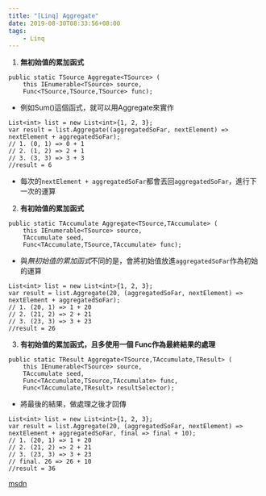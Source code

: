 ```yaml
---
title: "[Linq] Aggregate"
date: 2019-08-30T08:33:56+08:00
tags:
    - Linq
---
```


1. **無初始值的累加函式**
```
public static TSource Aggregate<TSource> (
    this IEnumerable<TSource> source, 
    Func<TSource,TSource,TSource> func);
```
+ 例如Sum()這個函式，就可以用Aggregate來實作
```
List<int> list = new List<int>{1, 2, 3};
var result = list.Aggregate((aggregatedSoFar, nextElement) => nextElement + aggregatedSoFar);
// 1. (0, 1) => 0 + 1 
// 2. (1, 2) => 2 + 1
// 3. (3, 3) => 3 + 3
//result = 6
```
+ 每次的`nextElement + aggregatedSoFar`都會丟回`aggregatedSoFar`，進行下一次的運算
2. **有初始值的累加函式**
```
public static TAccumulate Aggregate<TSource,TAccumulate> (
    this IEnumerable<TSource> source, 
    TAccumulate seed, 
    Func<TAccumulate,TSource,TAccumulate> func);
```
+ 與*無初始值的累加函式*不同的是，會將初始值放進`aggregatedSoFar`作為初始的運算
```
List<int> list = new List<int>{1, 2, 3};
var result = list.Aggregate(20, (aggregatedSoFar, nextElement) => nextElement + aggregatedSoFar);
// 1. (20, 1) => 1 + 20 
// 2. (21, 2) => 2 + 21
// 3. (23, 3) => 3 + 23
//result = 26
```
3. **有初始值的累加函式，且多使用一個 Func作為最終結果的處理**
```
public static TResult Aggregate<TSource,TAccumulate,TResult> (
    this IEnumerable<TSource> source,
    TAccumulate seed,
    Func<TAccumulate,TSource,TAccumulate> func,
    Func<TAccumulate,TResult> resultSelector);
```
+ 將最後的結果，做處理之後才回傳
```
List<int> list = new List<int>{1, 2, 3};
var result = list.Aggregate(20, (aggregatedSoFar, nextElement) => nextElement + aggregatedSoFar, final => final + 10);
// 1. (20, 1) => 1 + 20 
// 2. (21, 2) => 2 + 21
// 3. (23, 3) => 3 + 23
// final. 26 => 26 + 10
//result = 36
```

[msdn](https://docs.microsoft.com/zh-hk/dotnet/api/system.linq.enumerable.aggregate?view=netframework-4.8)